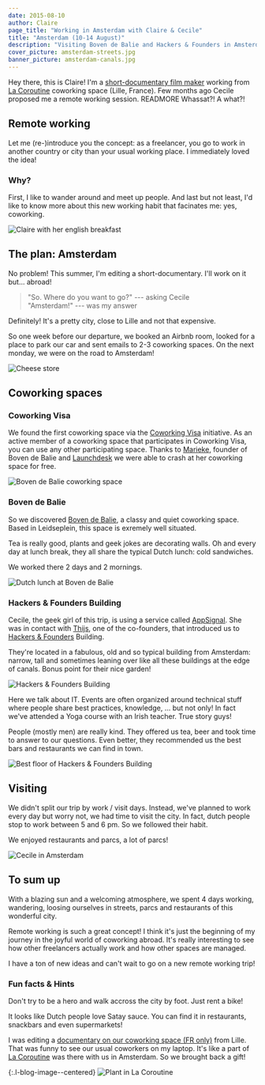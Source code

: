 ```yaml
---
date: 2015-08-10
author: Claire
page_title: "Working in Amsterdam with Claire & Cecile"
title: "Amsterdam (10-14 August)"
description: "Visiting Boven de Balie and Hackers & Founders in Amsterdam with Claire & Cecile"
cover_picture: amsterdam-streets.jpg
banner_picture: amsterdam-canals.jpg
---
```


Hey there, this is Claire! I'm a [short-documentary film maker](http://www.lesfilmsdesdeuxmains.com/) working from [La Coroutine](http://lacoroutine.org/) coworking space (Lille, France).
Few months ago Cecile proposed me a remote working session.
READMORE
Whassat?! A what?!

## Remote working

Let me (re-)introduce you the concept: as a freelancer, you go to work in another country or city than your usual working place.
I immediately loved the idea!

### Why?

First, I like to wander around and meet up people. And last but not least, I'd like to know more about this new working habit that facinates me: yes, coworking.

![Claire with her english breakfast](/assets/images/blog/articles/2015-08-10-amsterdam/claire-english-breakfast.jpg)

## The plan: Amsterdam

No problem! This summer, I'm editing a short-documentary. I'll work on it but... abroad!

> "So. Where do you want to go?"
> --- asking Cecile <br>
> "Amsterdam!"
> --- was my answer

Definitely! It's a pretty city, close to Lille and not that expensive.

So one week before our departure, we booked an Airbnb room, looked for a place to park our car and sent emails to 2-3 coworking spaces.
On the next monday, we were on the road to Amsterdam!

![Cheese store](/assets/images/blog/articles/2015-08-10-amsterdam/amsterdam-gouda.jpg)

## Coworking spaces

### Coworking Visa

We found the first coworking space via the [Coworking Visa](http://www.coworkingvisamap.com/) initiative. As an active member of a coworking space that participates in Coworking Visa, you can use any other participating space. Thanks to [Marieke](https://twitter.com/schoutsen), founder of Boven de Balie and [Launchdesk](http://www.launchdesk.nl/en/) we were able to crash at her coworking space for free.

![Boven de Balie coworking space](/assets/images/blog/articles/2015-08-10-amsterdam/boven-de-balie.jpg)

### Boven de Balie

So we discovered [Boven de Balie](http://www.bovendebalie.nl/), a classy and quiet coworking space.
Based in Leidseplein, this space is exremely well situated.

Tea is really good, plants and geek jokes are decorating walls.
Oh and every day at lunch break, they all share the typical Dutch lunch: cold sandwiches.

We worked there 2 days and 2 mornings.

![Dutch lunch at Boven de Balie](/assets/images/blog/articles/2015-08-10-amsterdam/dutch-lunch.jpg)

### Hackers & Founders Building

Cecile, the geek girl of this trip, is using a service called [AppSignal](http://appsignal.com/). She was in contact with [Thijs](https://twitter.com/thijsc), one of the co-founders, that introduced us to [Hackers & Founders](http://hackersandfounders.nl/) Building.

They're located in a fabulous, old and so typical building from Amsterdam: narrow, tall and sometimes leaning over like all these buildings at the edge of canals. Bonus point for their nice garden!

![Hackers & Founders Building](/assets/images/blog/articles/2015-08-10-amsterdam/hackers-and-founders.jpg)

Here we talk about IT. Events are often organized around technical stuff where people share best practices, knowledge, ... but not only! In fact we've attended a Yoga course with an Irish teacher. True story guys!

People (mostly men) are really kind. They offered us tea, beer and took time to answer to our questions. Even better, they recommended us the best bars and restaurants we can find in town.

![Best floor of Hackers & Founders Building](/assets/images/blog/articles/2015-08-10-amsterdam/hackers-and-founders-open-space.jpg)

## Visiting

We didn't split our trip by work / visit days. Instead, we've planned to work every day but worry not, we had time to visit the city. In fact, dutch people stop to work between 5 and 6 pm. So we followed their habit.

We enjoyed restaurants and parcs, a lot of parcs!

![Cecile in Amsterdam](/assets/images/blog/articles/2015-08-10-amsterdam/cecile-i-amsterdam.jpg)

## To sum up

With a blazing sun and a welcoming atmosphere, we spent 4 days working, wandering, loosing ourselves in streets, parcs and restaurants of this wonderful city.

Remote working is such a great concept! I think it's just the beginning of my journey in the joyful world of coworking abroad.
It's really interesting to see how other freelancers actually work and how other spaces are managed.

I have a ton of new ideas and can't wait to go on a new remote working trip!

### Fun facts & Hints

Don't try to be a hero and walk accross the city by foot. Just rent a bike!

It looks like Dutch people love Satay sauce. You can find it in restaurants, snackbars and even supermarkets!

I was editing a [documentary on our coworking space (FR only)](http://www.lesfilmsdesdeuxmains.com/2015/06/02/travailler-en-micro-osmose-le-financement-participatif/) from Lille. That was funny to see our usual coworkers on my laptop. It's like a part of [La Coroutine](https://www.flickr.com/photos/61299367@N05/) was there with us in Amsterdam. So we brought back a gift!

{:.l-blog-image--centered}
![Plant in La Coroutine](/assets/images/blog/articles/2015-08-10-amsterdam/la-coroutine-plant.jpg)
